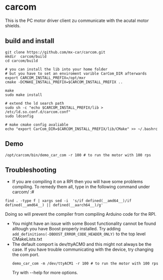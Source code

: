 # carcom
This is the PC motor driver client zu communicate with the acutal motor shields.

## build and install

```
git clone https://github.com/mx-car/carcom.git
mkdir  carcom/build
cd carcom/build

# you can install the lib into your home folder 
# but you have to set an enviroment varible CarCom_DIR afterwards
export CARCOM_INSTALL_PREFIX=/opt/mxr
cmake -DCMAKE_INSTALL_PREFIX=$CARCOM_INSTALL_PREFIX ..

make
sudo make install 

# extend the ld search path
sudo sh -c "echo $CARCOM_INSTALL_PREFIX/lib > /etc/ld.so.conf.d/carcom.conf"
sudo ldconfig

# make cmake config avaliable
echo "export CarCom_DIR=$CARCOM_INSTALL_PREFIX/lib/CMake" >> ~/.bashrc
```

## Demo
```
/opt/carcom/bin/demo_car_com -r 100 # to run the motor with 100 rps
```
## Troubleshooting
* If you are compiling it on a RPI then you will have some problems compiling. To remedy them all, type in the following command under carcom/ :#

`find . -type f | xargs sed -i  's/if defined(__amd64__)/if defined(__amd64__) || defined(__aarch64__)/g'`

Doing so will prevent the compiler from compiling Arduino code for the RPI.
* You might have an issue with some Boost functionality cannot be found alltough you have Boost properly installed. Try adding
`add_definitions(-DBOOST_ERROR_CODE_HEADER_ONLY)`
to the top level CMakeLists.txt
* The default comport is dev/ttyACM0 and this might not always be the case. If you have trouble communicating with the device, try changing the com port.
  ```
  demo_car_com -m /dev/ttyACM1 -r 100 # to run the motor with 100 rps
  ```
  Try with --help for more options.
